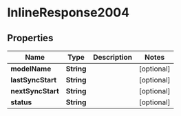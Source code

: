 # InlineResponse2004

## Properties
Name | Type | Description | Notes
------------ | ------------- | ------------- | -------------
**modelName** | **String** |  |  [optional]
**lastSyncStart** | **String** |  |  [optional]
**nextSyncStart** | **String** |  |  [optional]
**status** | **String** |  |  [optional]
